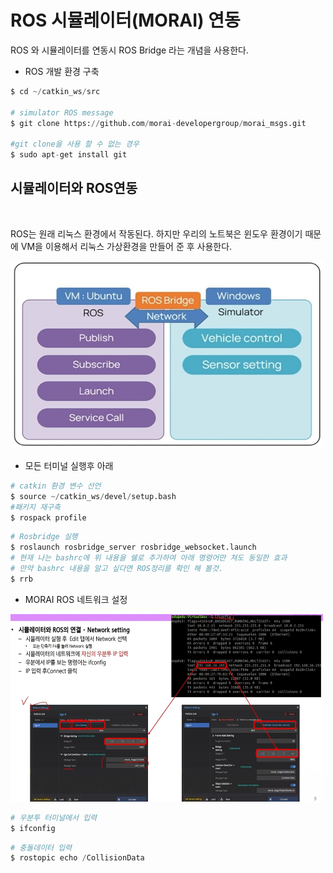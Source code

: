 # ROS 시뮬레이터(MORAI) 연동

ROS 와 시뮬레이터를 연동시 ROS Bridge 라는 개념을 사용한다. 

- ROS 개발 환경 구축

```py
$ cd ~/catkin_ws/src

# simulator ROS message
$ git clone https://github.com/morai-developergroup/morai_msgs.git

#git clone을 사용 할 수 없는 경우
$ sudo apt-get install git

```

## 시뮬레이터와 ROS연동

<br>

ROS는 원래 리눅스 환경에서 작동된다. 하지만 우리의 노트북은 윈도우 환경이기 때문에 VM을 이용해서 리눅스 가상환경을 만들어 준 후 사용한다.

<img src="https://github.com/MG-Jang/img/blob/main/ros-simulator.JPG?raw=tru"  width="500" height="300">

- 모든 터미널 실행후 아래 
```py
# catkin 환경 변수 선언
$ source ~/catkin_ws/devel/setup.bash
#패키지 재구축 
$ rospack profile
```

```py
# Rosbridge 실행 
$ roslaunch rosbridge_server rosbridge_websocket.launch
# 현재 나는 bashrc에 위 내용을 쉘로 추가하여 아래 명령어만 쳐도 동일한 효과
# 만약 bashrc 내용을 알고 싶다면 ROS정리를 확인 해 볼것.
$ rrb
```

- MORAI ROS 네트워크 설정

<img src="https://github.com/MG-Jang/img/blob/main/ros-morai-network-setting.JPG?raw=true"  width="500" height="300">

```py
# 우분투 터미널에서 입력
$ ifconfig
```


```py
# 충돌데이터 입력
$ rostopic echo /CollisionData
```
